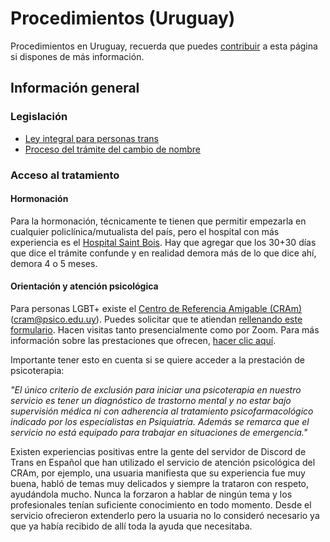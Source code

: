 # Procedimientos (Uruguay)

Procedimientos en Uruguay, recuerda que puedes [contribuir](contribuir.md) a esta página si dispones de más información.

## Información general

### Legislación

* [Ley integral para personas trans](https://www.impo.com.uy/bases/leyes/19684-2018)
* [Proceso del trámite del cambio de nombre](https://www.gub.uy/ministerio-desarrollo-social/comunicacion/publicaciones/identidad-genero-cambio-nombre)

### Acceso al tratamiento

#### Hormonación

Para la hormonación, técnicamente te tienen que permitir empezarla en cualquier policlínica/mutualista del país, pero el hospital con más experiencia es el [Hospital Saint Bois](http://www.saintbois.com.uy/). Hay que agregar que los 30+30 días que dice el trámite confunde y en realidad demora más de lo que dice ahí, demora 4 o 5 meses.

#### Orientación y atención psicológica

Para personas LGBT+ existe el [Centro de Referencia Amigable (CRAm)](https://cram.psico.edu.uy/cram/%C2%BFqu%C3%A9-es-el-cram) ([cram@psico.edu.uy](mailto:cram@psico.edu.uy)). Puedes solicitar que te atiendan [rellenando este formulario](https://cram.psico.edu.uy/formulario-de-solicitud-de-prestaci%C3%B3n). Hacen visitas tanto presencialmente como por Zoom. Para más información sobre las prestaciones que ofrecen, [hacer clic aquí](https://cram.psico.edu.uy/prestaciones).

Importante tener esto en cuenta si se quiere acceder a la prestación de psicoterapia:

*"El único criterio de exclusión para iniciar una psicoterapia en nuestro servicio es tener un diagnóstico de trastorno mental y no estar bajo supervisión médica ni con adherencia al tratamiento psicofarmacológico indicado por los especialistas en Psiquiatría. Además se remarca que el servicio no está equipado para trabajar en situaciones de emergencia."*

Existen experiencias positivas entre la gente del servidor de Discord de Trans en Español que han utilizado el servicio de atención psicológica del CRAm, por ejemplo, una usuaria manifiesta que su experiencia fue muy buena, habló de temas muy delicados y siempre la trataron con respeto, ayudándola mucho. Nunca la forzaron a hablar de ningún tema y los profesionales tenían suficiente conocimiento en todo momento. Desde el servicio ofrecieron extenderlo pero la usuaria no lo consideró necesario ya que ya había recibido de allí toda la ayuda que necesitaba. 